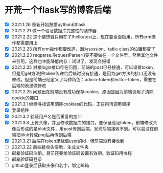 # 开荒一个flask写的博客后端
- [x] 2021.1.26 重新开始熟悉python和flask
- [x] 2021.2.21 做一个验证数据库完整性的装饰器
- [x] 2021.2.22 这个装饰器只用在了/hello/test上，现在要全面启用，所有orm操作都需要用上
- [x] 2021.2.23 所有orm操作都要改造，因为session、table class的位置都变了
- [x] 2021.2.23 reqparse.RequestParser()要不要做在一个文件里，然后其他文件来引用，这样也许能降低内存：试过了，发现会报错
- [x] 2021.2.25 对接login接口存在问题，前端的post已经接通，可以设置token，但是用get方法把token传递给后端时没有接通，是因为get方法的接口还没有修改。但是前端已经定义了两种角色：admin-token和editor-token，需要在后端的表里做修改
- [x] 2021.2.25 问题出在前端没有成功保存cookie，原因是因为前端调用了清除cookie的接口
- [x] 2021.3.1 继续寻找调用清除cookies的代码，正在捋清调用顺序
- [x] 登录组件
- [x] 2021.3.2 验证用户名是否重复的接口
- [x] 2021.3.8 上传头像，并且修改数据库的接口。要保证验证token。前端修改头像后形成的是blob文件，用post传到后端，发现后端接收不到。可以尝试在前端把blob转成png后再传到后端
- [x] 2021.3.21 后端在token里赋值user的id，但前端没有接收到
- [ ] 2021.3.22 后端接收头像后，生成文件夹
- [ ] 邮箱验证码注册。目前还要给验证码设置有效期。验证码用协程
- [ ] 邮箱验证码登录
- [ ] github登录后获取头像和名字，绑定邮箱